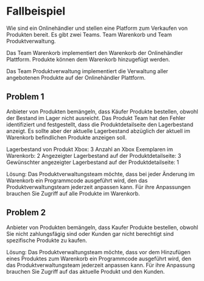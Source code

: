 # Fallbeispiel

Wie sind ein Onlinehändler und stellen eine Platform zum Verkaufen von Produkten bereit.
Es gibt zwei Teams. Team Warenkorb und Team Produktverwaltung.

Das Team Warenkorb implementiert den Warenkorb der Onlinehändler Plattform.
Produkte können dem Warenkorb hinzugefügt werden.

Das Team Produktverwaltung implementiert die Verwaltung aller angebotenen Produkte
auf der Onlinehändler Plattform.

## Problem 1

Anbieter von Produkten bemängeln, dass Käufer Produkte bestellen, obwohl der Bestand
im Lager nicht ausreicht. Das Produkt Team hat den Fehler identifiziert und festgestellt,
dass die Produktdetailseite den Lagerbestand anzeigt. Es sollte aber der aktuelle Lagerbestand
abzüglich der aktuell im Warenkorb befindlichen Produkte anzeigen soll.

Lagerbestand von Produkt Xbox: 3
Anzahl an Xbox Exemplaren im Warenkorb: 2
Angezeigter Lagerbestand auf der Produktdetailseite: 3
Gewünschter angezeigter Lagerbestand auf der Produktdetailseite: 1

Lösung:
Das Produktverwaltungsteam möchte, dass bei jeder Änderung im Warenkorb ein Programmcode ausgeführt wird,
den das Produktverwaltungsteam jederzeit anpassen kann. Für ihre Anpassungen brauchen Sie Zugriff auf alle
Produkte im Warenkorb.

## Problem 2

Anbieter von Produkten bemängeln, dass Kaufer Produkte bestellen, obwohl Sie nicht zahlungsfägig sind oder
Kunden gar nicht berechtigt sind spezifische Produkte zu kaufen.

Lösung:
Das Produktverwaltungsteam möchte, dass vor dem Hinzufügen eines Produktes zum Warenkorb ein Programmcode
ausgeführt wird, den das Produktverwaltungsteam jederzeit anpassen kann. Für ihre Anpassung brauchen Sie
Zugriff auf das aktuelle Produkt und den Kunden.
